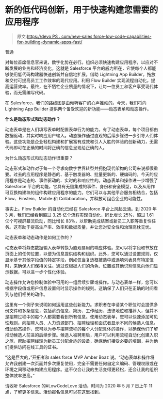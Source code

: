 # 新的低代码创新，用于快速构建您需要的应用程序

> 原文:[https://devo PS . com/new-sales force-low-code-capabilities-for-building-dynamic-apps-fast/](https://devops.com/new-salesforce-low-code-capabilities-for-building-dynamic-apps-fast/)

普通

对每位首席信息官来说，数字化势在必行。组织必须快速构建应用程序，以应对不断发展的业务和经济变化。这就是 Salesforce 平台的威力所在，它使每个人都能够使用低代码构建器快速创新并自信地扩展。借助 Lightning App Builder，拖放和交付可提高员工工作效率的现代应用。利用 Flow Builder 实现流程自动化，提高运营效率。最终，在不牺牲企业质量的情况下，让每一位员工和客户享受现代体验，而无需编写代码。

在 Salesforce，我们的路线图是由倾听客户的心声推动的。今天，我们将向 Lightning App Builder 提供两个备受欢迎的新功能——动态表单和动态操作。

**什么是动态形式和动态动作？**

动态表单是在人们填写表单时配置表单行为的能力。有了动态表单，每个项目都由数据驱动，并实时响应用户输入。动态操作通过直观的后续步骤进一步引导人们体验。这些功能是企业轻松构建和扩展富有成效和引人入胜的体验的创新动力，无需代码即可在正确的时间将正确的信息呈现给正确的人。

为什么动态形式和动态动作很重要？

动态形式和动作对于每一个寻求向数字世界转型并拥抱现代架构的公司来说都很重要。过去的应用程序是静态的、基于触发器的、批量更新的、硬编码的。今天的应用程序是动态的、事件驱动的、实时的和响应性的。动态表单和操作进一步增强了 Salesforce 平台的功能，它具有无缝集成的事件、身份和安全模型，以及从用作可互换构建块的组件构建应用程序的能力。它们可以与其他平台服务相结合，包括 Flow、Einstein、Mobile 和 Collaboration，并释放可组合企业的可能性。

事实上，Flow Builder 的自动化已经在 Salesforce 平台上风起云涌。到 2020 年 3 月，我们已经看到超过 3.25 亿个流程实现自动化，同比增长 25%，超过 1.61 亿个可视屏幕流启动，同比增长 83%，以帮助完成结案或新员工入职等重复性任务。这有助于提高生产率、效率和数据质量，并让您对安全性和治理高枕无忧。

动态表单和动态动作是如何工作的？

动态表单将静态数据输入表单转换为直观易用的响应体验。您可以将字段和节放在页面上的任何位置，以便为信息提供结构和组织。此外，您可以通过设置规则，仅显示基于其他字段值的特定字段，例如仅当复选框被选中或选项列表具有特定值时，来确保人们保持关注。通过仅根据人们的角色、位置或其他识别信息向他们显示数据，可以进一步个性化体验。

动态操作允许您控制体验中可用的一组后续步骤或操作。与动态表单一样，您可以根据字段值或用户信息设置何时显示操作的规则。这确保了人们只在正确的时间看到与他们相关的动作。

这里有一个例子来说明如何运用这些创新能力。求职者在申请某个职位时会提供多份文件和多条信息，包括薪资信息、简历、工作经历、法律地位和推荐人，但并不是招聘过程中的每个人都需要看到所有信息。使用动态表单，您可以快速添加可见性规则，向招聘人员、人力资源部门、招聘经理和面试者显示不同的候选人信息。借助动态操作，您可以为参与招聘流程的每个人分配具体的操作，以确保他们了解推动候选人前进的后续步骤。候选人被聘用后，用户可以利用流程自动化创建入职之旅，帮助招聘经理为新员工分配合适的设备，确保他们接受必要的培训，并为他们提供访问在线工具的证书。

“这是巨大的，”开拓者和 sales force MVP Amber Boaz 说。“动态表单和操作将允许我创建一次页面并多次重复使用，完全不需要任何自定义编码、管理权限或在环境之间移动来构建应用程序。这不仅会让我的生活变得更轻松，还会让我的组织整体效率更高。”

请收听 Salesforce 的#LowCodeLove 活动，时间为 2020 年 5 月 7 日上午 11 点，了解更多信息。活动报名信息可以在[这里](https://www.salesforce.com/form/event/low-code-love/)找到。